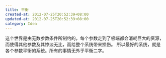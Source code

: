 ```yaml
---
title: 平衡
created-at: 2012-07-25T20:52:39+08:00
updated-at: 2012-07-25T20:52:39+08:00
category: Idea
---
```


这个世界是由无数参数条件所制约的，每个参数走到了极端都会消耗巨大的资源，而使得其他参数及其惨淡无比，而给整个系统带来损伤。
所以最好的系统，就是各个参数平衡的系统。所有的事情无外乎平衡二字。
